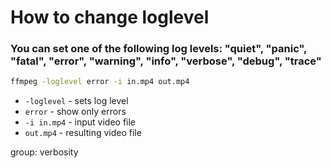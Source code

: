 # How to change loglevel

### You can set one of the following log levels: "quiet", "panic", "fatal", "error", "warning", "info", "verbose", "debug", "trace"

```bash
ffmpeg -loglevel error -i in.mp4 out.mp4
```

- `-loglevel` - sets log level
- `error` - show only errors
- `-i in.mp4` - input video file
- `out.mp4` - resulting video file

group: verbosity


